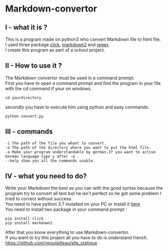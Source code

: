 # Markdown-convertor
## I - what it is  ?
This is a program made on python3 who convert Markdown file to html file.  
I used three package [click](https://click.palletsprojects.com/en/7.x/), [markdown2](https://github.com/trentm/python-markdown2) and 
[regex](https://docs.python.org/fr/3/library/re.html).  
I create this program as part of a school project.  
  
## II - How to use it ?
The Markdown convertor must be used in a command prompt.  
First you have to open a command prompt and find the program in your file with the cd command if your on windows.
```
cd yourdirectory
```
secondly you have to execute him using python and easy commands.
```
python convert.py
```
## III - commands  
```
-i The path of the file you whant to convert.  
-o The path of the directory where you want to put the html file.
-a Make your program understandable by german.If you want to active German language type y after -a .
--help show you all the commands usable.
```    
## IV - what you need to do?  
Write your Markdown the best as you can with the good syntax because the program try to convert all text but he isn't perfect so he got some problem I tried to correct without success.  
You need to have python 3.7 installed on your PC or install it [here](https://www.python.org/)  
You need to install two package in your command prompt :
```
pip install click
pip install markdown2
```
After that you know everything to use Markdown-convertor.  
If you want to try this project all you have to do is understand french.  
https://github.com/vpoulailleau/site_statique
